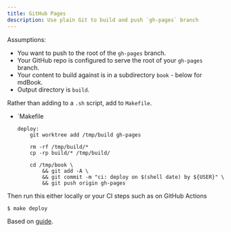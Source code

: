 ```yaml
---
title: GitHub Pages
description: Use plain Git to build and push `gh-pages` branch
---
```


Assumptions:

- You want to push to the root of the `gh-pages` branch.
- Your GitHub repo is configured to serve the root of your `gh-pages` branch.
- Your content to build against is in a subdirectory `book` - below for mdBook.
- Output directory is `build`.

Rather than adding to a `.sh` script, add to `Makefile`.

- `Makefile
    ```make
    deploy:
        git worktree add /tmp/build gh-pages

        rm -rf /tmp/build/*
        cp -rp build/* /tmp/build/

        cd /tmp/book \
            && git add -A \
            && git commit -m "ci: deploy on $(shell date) by ${USER}" \
            && git push origin gh-pages
    ```
    
Then run this either locally or your CI steps such as on GitHub Actions

```sh
$ make deploy
```

Based on [guide](https://rust-lang.github.io/mdBook/continuous-integration.html).
